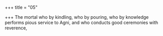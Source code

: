 +++
title = "05"

+++
The mortal who by kindling, who by pouring, who by knowledge  performs pious service to Agni, and
who conducts good ceremonies with reverence,
